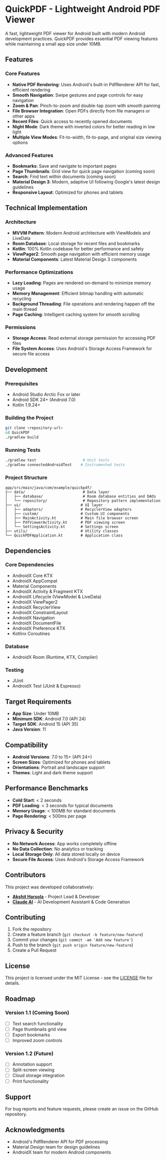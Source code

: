 # QuickPDF - Lightweight Android PDF Viewer

A fast, lightweight PDF viewer for Android built with modern Android development practices. QuickPDF provides essential PDF viewing features while maintaining a small app size under 10MB.

## Features

### Core Features
- **Native PDF Rendering**: Uses Android's built-in PdfRenderer API for fast, efficient rendering
- **Smooth Navigation**: Swipe gestures and page controls for easy navigation
- **Zoom & Pan**: Pinch-to-zoom and double-tap zoom with smooth panning
- **File Browser Integration**: Open PDFs directly from file managers or other apps
- **Recent Files**: Quick access to recently opened documents
- **Night Mode**: Dark theme with inverted colors for better reading in low light
- **Multiple View Modes**: Fit-to-width, fit-to-page, and original size viewing options

### Advanced Features
- **Bookmarks**: Save and navigate to important pages
- **Page Thumbnails**: Grid view for quick page navigation (coming soon)
- **Search**: Find text within documents (coming soon)
- **Material Design 3**: Modern, adaptive UI following Google's latest design guidelines
- **Responsive Layout**: Optimized for phones and tablets

## Technical Implementation

### Architecture
- **MVVM Pattern**: Modern Android architecture with ViewModels and LiveData
- **Room Database**: Local storage for recent files and bookmarks
- **Kotlin**: 100% Kotlin codebase for better performance and safety
- **ViewPager2**: Smooth page navigation with efficient memory usage
- **Material Components**: Latest Material Design 3 components

### Performance Optimizations
- **Lazy Loading**: Pages are rendered on-demand to minimize memory usage
- **Memory Management**: Efficient bitmap handling with automatic recycling
- **Background Threading**: File operations and rendering happen off the main thread
- **Page Caching**: Intelligent caching system for smooth scrolling

### Permissions
- **Storage Access**: Read external storage permission for accessing PDF files
- **File System Access**: Uses Android's Storage Access Framework for secure file access

## Development

### Prerequisites
- Android Studio Arctic Fox or later
- Android SDK 24+ (Android 7.0)
- Kotlin 1.9.24+

### Building the Project
```bash
git clone <repository-url>
cd QuickPDF
./gradlew build
```

### Running Tests
```bash
./gradlew test                     # Unit tests
./gradlew connectedAndroidTest    # Instrumented tests
```

### Project Structure
```
app/src/main/java/com/example/quickpdf/
├── data/                          # Data layer
│   ├── database/                  # Room database entities and DAOs
│   └── repository/                # Repository pattern implementation
├── ui/                           # UI layer
│   ├── adapters/                 # RecyclerView adapters
│   ├── custom/                   # Custom UI components
│   ├── MainActivity.kt           # Main file browser screen
│   ├── PdfViewerActivity.kt      # PDF viewing screen
│   └── SettingsActivity.kt       # Settings screen
├── utils/                        # Utility classes
└── QuickPDFApplication.kt        # Application class
```

## Dependencies

### Core Dependencies
- AndroidX Core KTX
- AndroidX AppCompat
- Material Components
- AndroidX Activity & Fragment KTX
- AndroidX Lifecycle (ViewModel & LiveData)
- AndroidX ViewPager2
- AndroidX RecyclerView
- AndroidX ConstraintLayout
- AndroidX Navigation
- AndroidX DocumentFile
- AndroidX Preference KTX
- Kotlinx Coroutines

### Database
- AndroidX Room (Runtime, KTX, Compiler)

### Testing
- JUnit
- AndroidX Test (JUnit & Espresso)

## Target Requirements
- **App Size**: Under 10MB
- **Minimum SDK**: Android 7.0 (API 24)
- **Target SDK**: Android 15 (API 35)
- **Java Version**: 11

## Compatibility
- **Android Versions**: 7.0 to 15+ (API 24+)
- **Screen Sizes**: Optimized for phones and tablets
- **Orientations**: Portrait and landscape support
- **Themes**: Light and dark theme support

## Performance Benchmarks
- **Cold Start**: < 2 seconds
- **PDF Loading**: < 3 seconds for typical documents
- **Memory Usage**: < 100MB for standard documents
- **Page Rendering**: < 500ms per page

## Privacy & Security
- **No Network Access**: App works completely offline
- **No Data Collection**: No analytics or tracking
- **Local Storage Only**: All data stored locally on device
- **Secure File Access**: Uses Android's Storage Access Framework

## Contributors

This project was developed collaboratively:

- **[Akshit Harsola](https://github.com/akshitharsola)** - Project Lead & Developer
- **[Claude AI](https://claude.ai/code)** - AI Development Assistant & Code Generation

## Contributing
1. Fork the repository
2. Create a feature branch (`git checkout -b feature/new-feature`)
3. Commit your changes (`git commit -am 'Add new feature'`)
4. Push to the branch (`git push origin feature/new-feature`)
5. Create a Pull Request

## License
This project is licensed under the MIT License - see the [LICENSE](LICENSE) file for details.

## Roadmap

### Version 1.1 (Coming Soon)
- [ ] Text search functionality
- [ ] Page thumbnails grid view
- [ ] Export bookmarks
- [ ] Improved zoom controls

### Version 1.2 (Future)
- [ ] Annotation support
- [ ] Split-screen viewing
- [ ] Cloud storage integration
- [ ] Print functionality

## Support
For bug reports and feature requests, please create an issue on the GitHub repository.

## Acknowledgments
- Android's PdfRenderer API for PDF processing
- Material Design team for design guidelines
- AndroidX team for modern Android components